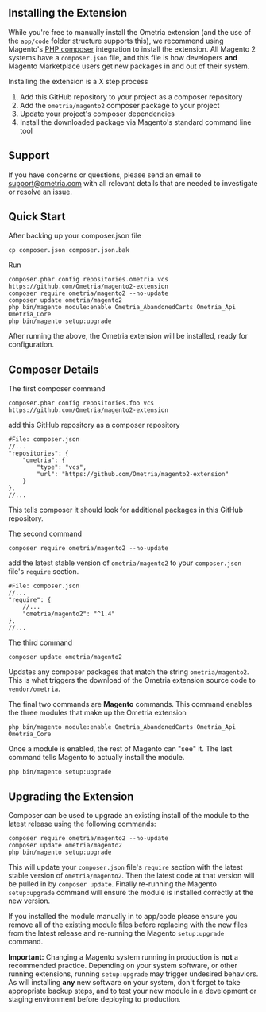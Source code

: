 Installing the Extension
--------------------------------------------------

While you're free to manually install the Ometria extension (and the use of the `app/code` folder structure supports this), we recommend using Magento's [PHP composer](https://getcomposer.org/) integration to install the extension.  All Magento 2 systems have a `composer.json` file, and this file is how developers **and** Magento Marketplace users get new packages in and out of their system.

Installing the extension is a X step process

1. Add this GitHub repository to your project as a composer repository
2. Add the `ometria/magento2` composer package to your project
3. Update your project's composer dependencies
4. Install the downloaded package via Magento's standard command line tool

Support
-------

If you have concerns or questions, please send an email to support@ometria.com
with all relevant details that are needed to investigate or resolve an issue.

Quick Start
--------------------------------------------------
After backing up your composer.json file

    cp composer.json composer.json.bak

Run

    composer.phar config repositories.ometria vcs https://github.com/Ometria/magento2-extension
    composer require ometria/magento2 --no-update
    composer update ometria/magento2
    php bin/magento module:enable Ometria_AbandonedCarts Ometria_Api Ometria_Core
    php bin/magento setup:upgrade

After running the above, the Ometria extension will be installed, ready for configuration.

Composer Details
--------------------------------------------------
The first composer command

    composer.phar config repositories.foo vcs https://github.com/Ometria/magento2-extension

add this GitHub repository as a composer repository

    #File: composer.json
    //...
    "repositories": {
        "ometria": {
            "type": "vcs",
            "url": "https://github.com/Ometria/magento2-extension"
        }
    },
    //...

This tells composer it should look for additional packages in this GitHub repository.

The second command

    composer require ometria/magento2 --no-update

add the latest stable version of `ometria/magento2` to your `composer.json` file's `require` section.

    #File: composer.json
    //...
    "require": {
        //...
        "ometria/magento2": "^1.4"
    },
    //...

The third command

    composer update ometria/magento2

Updates any composer packages that match the string `ometria/magento2`.  This is what triggers the download of the Ometria extension source code to `vendor/ometria`.

The final two commands are **Magento** commands.  This command enables the three modules that make up the Ometria extension

    php bin/magento module:enable Ometria_AbandonedCarts Ometria_Api Ometria_Core

Once a module is enabled, the rest of Magento can "see" it. The last command tells Magento to actually install the module.

    php bin/magento setup:upgrade

Upgrading the Extension
--------------------------------------------------

Composer can be used to upgrade an existing install of the module to the latest release using the following commands:

    composer require ometria/magento2 --no-update
    composer update ometria/magento2
    php bin/magento setup:upgrade

This will update your `composer.json` file's `require` section with the latest stable version of `ometria/magento2`. Then the latest code at that version will be pulled in by `composer update`. Finally re-running the Magento `setup:upgrade` command will ensure the module is installed correctly at the new version.

If you installed the module manually in to app/code please ensure you remove all of the existing module files before replacing with the new files from the latest release and re-running the Magento `setup:upgrade` command. 

**Important:** Changing a Magento system running in production is **not** a recommended practice.  Depending on your system software, or other running extensions, running `setup:upgrade` may trigger undesired behaviors.  As will installing **any** new software on your system, don't forget to take appropriate backup steps, and to test your new module in a development or staging environment before deploying to production.

